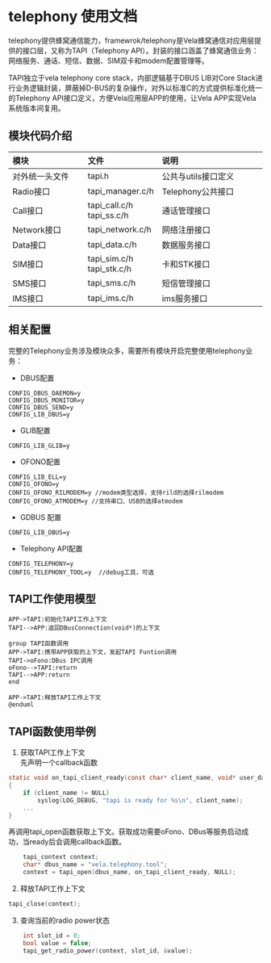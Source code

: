 # telephony 使用文档

telephony提供蜂窝通信能力，framewrok/telephony是Vela蜂窝通信对应用层提供的接口层，又称为TAPI（Telephony API）。封装的接口涵盖了蜂窝通信业务：网络服务、通话、短信、数据、SIM双卡和modem配置管理等。

TAPI独立于vela telephony core stack，内部逻辑基于DBUS LIB对Core Stack进行业务逻辑封装，屏蔽掉D-BUS的复杂操作，对外以标准C的方式提供标准化统一的Telephony API接口定义，方便Vela应用层APP的使用，让Vela APP实现Vela系统版本间复用。

## 模块代码介绍

| 模块     | 文件  | 说明      |
| :------ | :------- | :--------- |
| <div style="width: 100pt">对外统一头文件 | tapi.h  | 公共与utils接口定义 |
| Radio接口 | tapi_manager.c/h  | <div style="width: 150pt">Telephony公共接口 |
| Call接口 | tapi_call.c/h<br>tapi_ss.c/h | 通话管理接口|
| Network接口 | tapi_network.c/h | 网络注册接口 |
| Data接口 | tapi_data.c/h | 数据服务接口  |
| SIM接口| tapi_sim.c/h <br> tapi_stk.c/h  |卡和STK接口|
| SMS接口 | tapi_sms.c/h | 短信管理接口 |
| IMS接口| tapi_ims.c/h | ims服务接口  |

## 相关配置

完整的Telephony业务涉及模块众多，需要所有模块开启完整使用telephony业务：

- DBUS配置

```
CONFIG_DBUS_DAEMON=y
CONFIG_DBUS_MONITOR=y
CONFIG_DBUS_SEND=y
CONFIG_LIB_DBUS=y
```

- GLIB配置

```
CONFIG_LIB_GLIB=y
```

- OFONO配置

```
CONFIG_LIB_ELL=y
CONFIG_OFONO=y
CONFIG_OFONO_RILMODEM=y //modem类型选择，支持rild的选择rilmodem
CONFIG_OFONO_ATMODEM=y //支持串口、USB的选择atmodem
```

- GDBUS 配置

```
CONFIG_LIB_DBUS=y
```

- Telephony API配置

```
CONFIG_TELEPHONY=y
CONFIG_TELEPHONY_TOOL=y  //debug工具，可选
```

## TAPI工作使用模型


```plantuml
APP->TAPI:初始化TAPI工作上下文
TAPI-->APP:返回DBusConnection(void*)的上下文

group TAPI函数调用
APP->TAPI:携带APP获取的上下文，发起TAPI Funtion调用
TAPI->oFono:DBus IPC调用
oFono-->TAPI:return
TAPI-->APP:return
end

APP->TAPI:释放TAPI工作上下文
@enduml
```

## TAPI函数使用举例

1. 获取TAPI工作上下文
<br>先声明一个callback函数
```c
static void on_tapi_client_ready(const char* client_name, void* user_data)
{
    if (client_name != NULL)
        syslog(LOG_DEBUG, "tapi is ready for %s\n", client_name);
    ...
}
```
再调用tapi_open函数获取上下文。获取成功需要oFono、DBus等服务启动成功，当ready后会调用callback函数。
```c
    tapi_context context;
    char* dbus_name = "vela.telephony.tool";
    context = tapi_open(dbus_name, on_tapi_client_ready, NULL);
```

2. 释放TAPI工作上下文
```c
tapi_close(context);
```

3. 查询当前的radio power状态
```c
    int slot_id = 0;
    bool value = false;
    tapi_get_radio_power(context, slot_id, &value);
```


